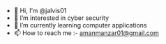 - 👋 Hi, I’m @jalvis01
- 👀 I’m interested in cyber security 
- 🌱 I’m currently learning computer applications 
- 📫 How to reach me :- amanmanzar01@gmail.com 

<!---
jalvis01/jalvis01 is a ✨ special ✨ repository because its `README.md` (this file) appears on your GitHub profile.
You can click the Preview link to take a look at your changes.
--->
